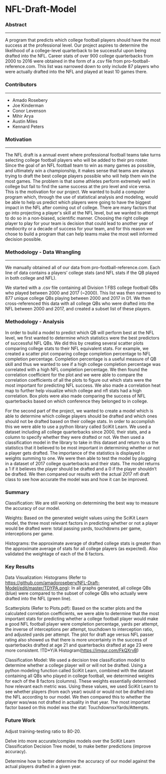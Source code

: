 # NFL-Draft-Model

### Abstract
-----------
A program that predicts which college football players should have the most success at the professional level. Our project aspires to determine the likelihood of a college-level quarterback to be successful upon being drafted into the NFL. Career stats of over 900 college quarterbacks from 2000 to 2016 were obtained in the form of a .csv file from pro-football-reference.com. This list was narrowed down to only include 87 players who were actually drafted into the NFL and played at least 10 games there.

### Contributors
-----------
-  Amado Rosebery
-  Joe Kinderman
-  Conor Levenson
-  Mihir Arya
-  Austin Miles
-  Kennard Peters


### Motivation
-----------
The NFL draft is a annual event where professional football teams take turns selecting college football players who will be added to their pro roster. Since the goal of an NFL football team to win as many games as possible, and ultimately win a championship, it makes sense that teams are always trying to draft the best college players possible who will help them win the most games. The problem is that some athletes perform extremely well in college but fail to find the same success at the pro level and vice versa. This is the motivation for our project. We wanted to build a computer program which, through the use of statistical analysis and modeling, would be able to help us predict which players were going to have the biggest impact in the NFL after coming out of college. There are many factors that go into projecting a player's skill at the NFL level, but we wanted to attempt to do so in a non-biased, scientific manner. Choosing the right college player to play for your team is decision that could lead to another year of mediocrity or a decade of success for your team, and for this reason we chose to build a program that can help teams make the most well informed decision possible. 

### Methodology - Data Wrangling
------------
We manually obtained all of our data from pro-football-reference.com. Each line of data contains a players’ college stats (and NFL stats if the QB played in both college and NFL).

We started with a .csv file containing all Division 1 FBS college football QBs who played between 2000 and 2017 (~2000). This list was then narrowed to 877 unique college QBs playing between 2000 and 2017 in D1. We then cross-referenced this data with all college QBs who were drafted into the NFL between 2000 and 2017, and created a subset list of these players.

### Methodology - Analysis
In order to build a model to predict which QB will perform best at the NFL level, we first wanted to determine which statistics were the best predictors of successful NFL QBs. We did this by creating several scatter plots comparing college stats to their NFL equivalent stats. For example, we created a scatter plot comparing college completion percentage to NFL completion percentage. Completion percentage is a useful measure of QB skill and thus we wanted to see if a high college completion percentage was correlated with a high NFL completion percentage. We then found the correlation coefficient for the plot and we were able to compare the correlation coefficients of all the plots to figure out which stats were the most important for predicting NFL success. We also made a correlation heat map to further help visualize which college and nfl stats had a high correlation. Box plots were also made comparing the success of NFL quarterbacks based on which conference they belonged to in college. 

For the second part of the project, we wanted to create a model which is able to determine which college players should be drafted and which ones should not be drafted based on their college stats. In order to accomplish this we were able to use a python library called SciKit Learn. We used a dataset including all college quarterbacks since 2000, their stats, and a column to specify whether they were drafted or not. We then used a classification model in the library to take in this dataset and return to us the statistics that it believed to be most important in determining whether or not a player gets drafted. The importance of the statistics is displayed in weights summing to one. We were then able to test the model by plugging in a dataset of 2017 college quarterbacks and their stats. The model returns a 1 if it believes the player should be drafted and a 0 if the player shouldn’t be drafted. We then compared our results with the actual 2017 nfl draft class to see how accurate the model was and how it can be improved. 

### Summary
Classification: We are still working on determining the best way to measure the accuracy of our model.

Weights: Based on the generated weight values using the SciKit Learn model, the three most relevant factors in predicting whether or not a player would be drafted were: total passing yards, touchdowns per game, interceptions per game.

Histograms: the approximate average of drafted college stats is greater than the approximate average of stats for all college players (as expected). Also validated the weightage of each of the 8 factors.


### Key Results

Data Visualization: 
Histograms (Refer to https://github.com/amadorosebery/NFL-Draft-Model/edit/master/TDYPA.png): In all graphs generated, all college QBs (blue) were compared to the subset of college QBs who actually were drafted into the NFL (green line). 

Scatterplots (Refer to Plots.pdf): Based on the scatter plots and the calculated correlation coefficients, we were able to determine that the most important stats for predicting whether a college football player would make a good NFL football player were completion percentage, yards per attempt, the inverse of interceptions per attempt, touchdown to interception ratio, and adjusted yards per attempt. The plot for draft age versus NFL passer rating also showed us that there is more uncertainty in the success of quarterbacks drafted at age 21 and quarterbacks drafted at age 23 were more consistent. 
!TD*Y/A Histogram(https://imgur.com/FkQXryB)

Classification Model:
We used a decision tree classification model to determine whether a college player will or will not be drafted. Using a python modeling function called SciKit Learn, combined with the dataset containing all QBs who played in college football, we determined weights for each of the 8 factors (columns). These weights essentially determined how relevant each metric was. Using these values, we used SciKit Learn to see whether players (from each year) would or would not be drafted into the NFL according to our model. We then compared this to whether the player was/was not drafted in actuality in that year. The most important factor based on this model was the stat: TouchdownsxYards/Attempts. 


### Future Work
Adjust training-testing ratio to 80-20.

Delve into more accurate/complex models over the SciKit Learn Classification Decision Tree model, to make better predictions (improve accuracy).

Determine how to better determine the accuracy of our model against the actual players drafted in a given year.

